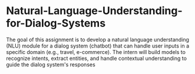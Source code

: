 # Natural-Language-Understanding-for-Dialog-Systems
The goal of this assignment is to develop a natural language understanding (NLU) module for a dialog system (chatbot) that can handle user inputs in a specific domain (e.g., travel, e-commerce). The intern will build models to recognize intents, extract entities, and handle contextual understanding to guide the dialog system's responses
